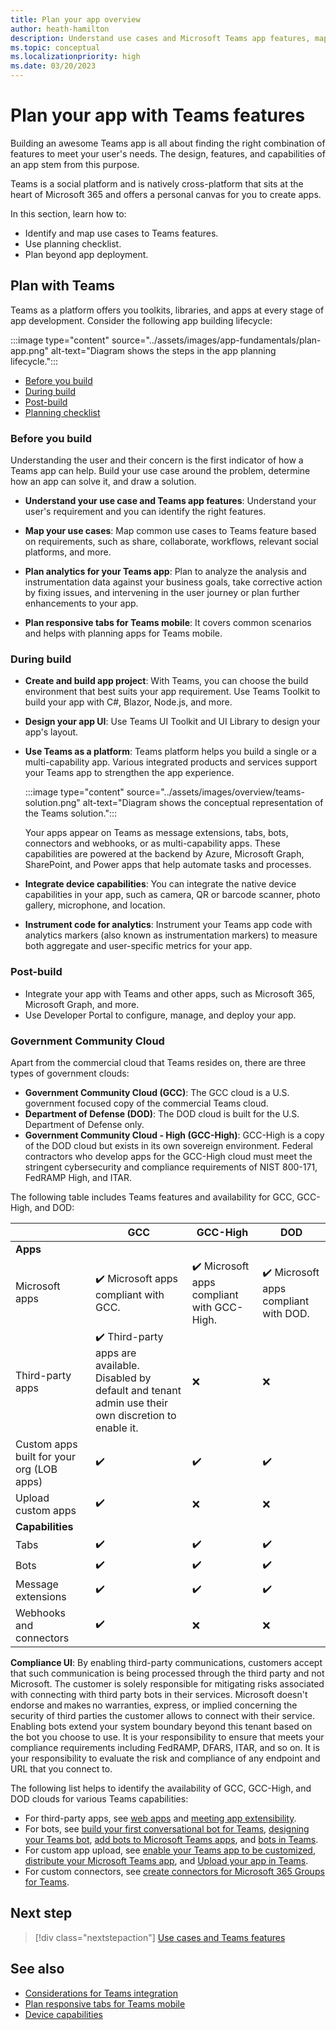 ```yaml
---
title: Plan your app overview
author: heath-hamilton
description: Understand use cases and Microsoft Teams app features, map use cases, and plan responsive tabs for mobile. Learn about Teams features, availability, and app supports for GCC, GCC-High, and DOD.
ms.topic: conceptual
ms.localizationpriority: high
ms.date: 03/20/2023
---
```


# Plan your app with Teams features

Building an awesome Teams app is all about finding the right combination of features to meet your user's needs. The design, features, and capabilities of an app stem from this purpose.

Teams is a social platform and is natively cross-platform that sits at the heart of Microsoft 365 and offers a personal canvas for you to create apps.

In this section, learn how to:

* Identify and map use cases to Teams features.
* Use planning checklist.
* Plan beyond app deployment.

## Plan with Teams

Teams as a platform offers you toolkits, libraries, and apps at every stage of app development. Consider the following app building lifecycle:

:::image type="content" source="../assets/images/app-fundamentals/plan-app.png" alt-text="Diagram shows the steps in the app planning lifecycle.":::

* [Before you build](#before-you-build)
* [During build](#during-build)
* [Post-build](#post-build)
* [Planning checklist](../concepts/design/planning-checklist.md)

### Before you build

Understanding the user and their concern is the first indicator of how a Teams app can help. Build your use case around the problem, determine how an app can solve it, and draw a solution.

* **Understand your use case and Teams app features**: Understand your user's requirement and you can identify the right features.

* **Map your use cases**: Map common use cases to Teams feature based on requirements, such as share, collaborate, workflows, relevant social platforms, and more.

* **Plan analytics for your Teams app**: Plan to analyze the analysis and instrumentation data against your business goals, take corrective action by fixing issues, and intervening in the user journey or plan further enhancements to your app.

* **Plan responsive tabs for Teams mobile**: It covers common scenarios and helps with planning apps for Teams mobile.

### During build

* **Create and build app project**: With Teams, you can choose the build environment that best suits your app requirement. Use Teams Toolkit to build your app with C#, Blazor, Node.js, and more.

* **Design your app UI**: Use Teams UI Toolkit and UI Library to design your app's layout.

* **Use Teams as a platform**: Teams platform helps you build a single or a multi-capability app. Various integrated products and services support your Teams app to strengthen the app experience.

    :::image type="content" source="../assets/images/overview/teams-solution.png" alt-text="Diagram shows the conceptual representation of the Teams solution.":::

    Your apps appear on Teams as message extensions, tabs, bots, connectors and webhooks, or as multi-capability apps. These capabilities are powered at the backend by Azure, Microsoft Graph, SharePoint, and Power apps that help automate tasks and processes.

* **Integrate device capabilities**: You can integrate the native device capabilities in your app, such as camera, QR or barcode scanner, photo gallery, microphone, and location.

* **Instrument code for analytics**: Instrument your Teams app code with analytics markers (also known as instrumentation markers) to measure both aggregate and user-specific metrics for your app.

### Post-build

* Integrate your app with Teams and other apps, such as Microsoft 365, Microsoft Graph, and more.
* Use Developer Portal to configure, manage, and deploy your app.

### Government Community Cloud

Apart from the commercial cloud that Teams resides on, there are three types of government clouds:

* **Government Community Cloud (GCC)**: The GCC cloud is a U.S. government focused copy of the commercial Teams cloud.
* **Department of Defense (DOD)**: The DOD cloud is built for the U.S. Department of Defense only.
* **Government Community Cloud - High (GCC-High)**: GCC-High is a copy of the DOD cloud but exists in its own sovereign environment. Federal contractors who develop apps for the GCC-High cloud must meet the stringent cybersecurity and compliance requirements of NIST 800-171, FedRAMP High, and ITAR.

The following table includes Teams features and availability for GCC, GCC-High, and DOD:

| &nbsp; | GCC | GCC-High | DOD |
|-------------|---------|---|---|
| **Apps** | &nbsp; | &nbsp; | &nbsp; |
| Microsoft apps | ✔️ Microsoft apps compliant with GCC. | ✔️ Microsoft apps compliant with GCC-High. | ✔️ Microsoft apps compliant with DOD. |
| Third-party apps | ✔️ Third-party apps are available. Disabled by default and tenant admin use their own discretion to enable it. | ❌ | ❌ |
| Custom apps built for your org (LOB apps)| ✔️ | ✔️ | ✔️ |
| Upload custom apps | ✔️ | ❌ | ❌ |
| **Capabilities** | &nbsp; | &nbsp; | &nbsp; |
| Tabs | ✔️ | ✔️ | ✔️ |
| Bots | ✔️ | ✔️ | ✔️ |
| Message extensions | ✔️ | ✔️ | ✔️ |
| Webhooks and connectors | ✔️ | ❌ | ❌ |

**Compliance UI**: By enabling third-party communications, customers accept that such communication is being processed through the third party and not Microsoft. The customer is solely responsible for mitigating risks associated with connecting with third party bots in their services. Microsoft doesn't endorse and makes no warranties, express, or implied concerning the security of third parties the customer allows to connect with their service. Enabling bots extend your system boundary beyond this tenant based on the bot you choose to use. It is your responsibility to ensure that meets your compliance requirements including FedRAMP, DFARS, ITAR, and so on. It is your responsibility to evaluate the risk and compliance of any endpoint and URL that you connect to.

The following list helps to identify the availability of GCC, GCC-High, and DOD clouds for various Teams capabilities:

* For third-party apps, see [web apps](../samples/integrating-web-apps.md) and [meeting app extensibility](../apps-in-teams-meetings/teams-apps-in-meetings.md).
* For bots, see [build your first conversational bot for Teams](../sbs-teams-conversation-bot.yml), [designing your Teams bot](../bots/design/bots.md), [add bots to Microsoft Teams apps](../resources/bot-v3/bots-overview.md), and [bots in Teams](../bots/what-are-bots.md).
* For custom app upload, see [enable your Teams app to be customized](../concepts/design/enable-app-customization.md), [distribute your Microsoft Teams app](../concepts/deploy-and-publish/apps-publish-overview.md), and [Upload your app in Teams](../concepts/deploy-and-publish/apps-upload.md).
* For custom connectors, see [create connectors for Microsoft 365 Groups for Teams](../webhooks-and-connectors/how-to/connectors-creating.md).

</details>

## Next step

> [!div class="nextstepaction"]
> [Use cases and Teams features](design/understand-use-cases.md)

## See also

* [Considerations for Teams integration](../samples/integrating-web-apps.md)
* [Plan responsive tabs for Teams mobile](design/plan-responsive-tabs-for-teams-mobile.md)
* [Device capabilities](device-capabilities/device-capabilities-overview.md)